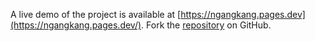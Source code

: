 A live demo of the project is available at [https://ngangkang.pages.dev](https://ngangkang.pages.dev/).
Fork the [repository](https://github.com/faridfardhane) on GitHub.